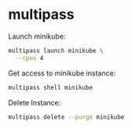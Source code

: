 # multipass

Launch minikube:
```bash
multipass launch minikube \
  --cpus 4
```

Get access to minikube instance:
```bash
multipass shell minikube
```

Delete Instance:
```bash
multipass delete --purge minikube
```
